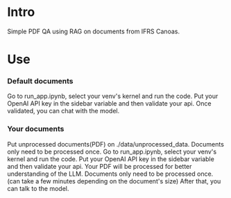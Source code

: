 # Intro
Simple PDF QA using RAG on documents from IFRS Canoas.

# Use
### Default documents
Go to run_app.ipynb, select your venv's kernel and run the code.
Put your OpenAI API key in the sidebar variable and then validate your api.
Once validated, you can chat with the model.

### Your documents
Put unprocessed documents(PDF) on ./data/unprocessed_data. Documents only need to be processed once.
Go to run_app.ipynb, select your venv's kernel and run the code.
Put your OpenAI API key in the sidebar variable and then validate your api.
Your PDF will be processed for better understanding of the LLM. Documents only need to be processed once. (can take a few minutes depending on the document's size)
After that, you can talk to the model.